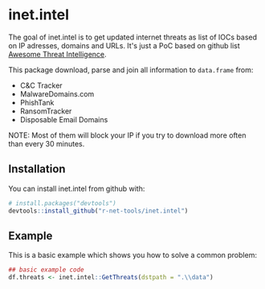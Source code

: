 # inet.intel

The goal of inet.intel is to get updated internet threats as list of IOCs based on IP adresses, domains and URLs.
It's just a PoC based on github list [Awesome Threat Intelligence](https://github.com/hslatman/awesome-threat-intelligence#sources).
  
This package download, parse and join all information to `data.frame` from:  
 - C&C Tracker  
 - MalwareDomains.com  
 - PhishTank  
 - RansomTracker  
 - Disposable Email Domains  
  
NOTE: Most of them will block your IP if you try to download more often than every 30 minutes.  
  
## Installation

You can install inet.intel from github with:


``` r
# install.packages("devtools")
devtools::install_github("r-net-tools/inet.intel")
```

## Example

This is a basic example which shows you how to solve a common problem:

``` r
## basic example code
df.threats <- inet.intel::GetThreats(dstpath = ".\\data")
```
